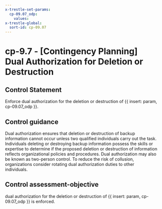 ```yaml
---
x-trestle-set-params:
  cp-09.07_odp:
    values:
x-trestle-global:
  sort-id: cp-09.07
---
```


# cp-9.7 - \[Contingency Planning\] Dual Authorization for Deletion or Destruction

## Control Statement

Enforce dual authorization for the deletion or destruction of {{ insert: param, cp-09.07_odp }}.

## Control guidance

Dual authorization ensures that deletion or destruction of backup information cannot occur unless two qualified individuals carry out the task. Individuals deleting or destroying backup information possess the skills or expertise to determine if the proposed deletion or destruction of information reflects organizational policies and procedures. Dual authorization may also be known as two-person control. To reduce the risk of collusion, organizations consider rotating dual authorization duties to other individuals.

## Control assessment-objective

dual authorization for the deletion or destruction of {{ insert: param, cp-09.07_odp }} is enforced.
